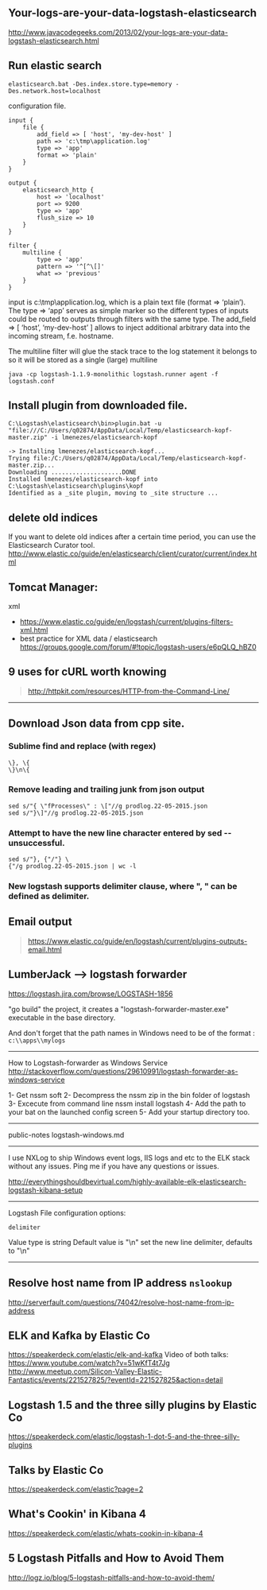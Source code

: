 
## Your-logs-are-your-data-logstash-elasticsearch
http://www.javacodegeeks.com/2013/02/your-logs-are-your-data-logstash-elasticsearch.html

## Run elastic search 

```
elasticsearch.bat -Des.index.store.type=memory -Des.network.host=localhost
```

configuration file. 
```
input {
    file {
        add_field => [ 'host', 'my-dev-host' ]
        path => 'c:\tmp\application.log'
        type => 'app'
        format => 'plain'
    }
}

output {
    elasticsearch_http {
        host => 'localhost'
        port => 9200 
        type => 'app'
        flush_size => 10
    }
}

filter {
    multiline {
        type => 'app'
        pattern => '^[^\[]'
        what => 'previous'  
    }
}
```

input is c:\tmp\application.log, 
which is a plain text file (format => ‘plain’). 
The type => ‘app’ serves as simple marker so the different types of inputs could be routed to outputs through filters with the same type. 
The add_field => [ ‘host’, ‘my-dev-host’ ] allows to inject additional arbitrary data into the incoming stream, f.e. hostname.


The multiline filter will glue the stack trace to the log statement it belongs to so it will be stored as a single (large) multiline



```
java -cp logstash-1.1.9-monolithic logstash.runner agent -f logstash.conf
```


## Install plugin from downloaded file. 

```
C:\Logstash\elasticsearch\bin>plugin.bat -u "file:///C:/Users/q02874/AppData/Local/Temp/elasticsearch-kopf-master.zip" -i lmenezes/elasticsearch-kopf
```
```
-> Installing lmenezes/elasticsearch-kopf...
Trying file:/C:/Users/q02874/AppData/Local/Temp/elasticsearch-kopf-master.zip...
Downloading ....................DONE
Installed lmenezes/elasticsearch-kopf into C:\Logstash\elasticsearch\plugins\kopf
Identified as a _site plugin, moving to _site structure ...
```



## delete old indices
If you want to delete old indices after a certain time period, you can use the Elasticsearch Curator tool.
http://www.elastic.co/guide/en/elasticsearch/client/curator/current/index.html


## Tomcat Manager: 
xml 
- https://www.elastic.co/guide/en/logstash/current/plugins-filters-xml.html
- best practice for XML data / elasticsearch https://groups.google.com/forum/#!topic/logstash-users/e6pQLQ_hBZ0


## 9 uses for cURL worth knowing 
> http://httpkit.com/resources/HTTP-from-the-Command-Line/

----
## Download Json data from cpp site. 

### Sublime find and replace (with regex)
```
\}, \{ 
\}\n\{ 
```

### Remove leading and trailing junk from json output
```
sed s/"{ \"fProcesses\" : \["//g prodlog.22-05-2015.json
sed s/"}\]"//g prodlog.22-05-2015.json
```
### Attempt to have the new line character entered by sed -- unsuccessful. 
```
sed s/"}, {"/"} \
{"/g prodlog.22-05-2015.json | wc -l
```
### New logstash supports delimiter clause, where ", " can be defined as delimiter. 


## Email output 
> https://www.elastic.co/guide/en/logstash/current/plugins-outputs-email.html

 
## LumberJack --> logstash forwarder

https://logstash.jira.com/browse/LOGSTASH-1856

"go build" the project, it creates a "logstash-forwarder-master.exe" executable in the base directory.

And don't forget that the path names in Windows need to be of the format : `c:\\apps\\mylogs`

----
How to Logstash-forwarder as Windows Service http://stackoverflow.com/questions/29610991/logstash-forwarder-as-windows-service

1- Get nssm soft
2- Decompress the nssm zip in the bin folder of logstash
3- Excecute from command line nssm install logstash
4- Add the path to your bat on the launched config screen
5- Add your startup directory too.

----
public-notes logstash-windows.md

----
I use NXLog to ship Windows event logs, IIS logs and etc to the ELK stack without any issues. Ping me if you have any questions or issues.

http://everythingshouldbevirtual.com/highly-available-elk-elasticsearch-logstash-kibana-setup﻿

----
Logstash File configuration options:

`delimiter`

Value type is string
Default value is "\n"
set the new line delimiter, defaults to "\n"

----

## Resolve host name from IP address `nslookup`
http://serverfault.com/questions/74042/resolve-host-name-from-ip-address

## ELK and Kafka by Elastic Co

https://speakerdeck.com/elastic/elk-and-kafka
Video of both talks: https://www.youtube.com/watch?v=51wKfT4t7Jg
http://www.meetup.com/Silicon-Valley-Elastic-Fantastics/events/221527825/?eventId=221527825&action=detail


## Logstash 1.5 and the three silly plugins by Elastic Co
https://speakerdeck.com/elastic/logstash-1-dot-5-and-the-three-silly-plugins

## Talks by Elastic Co
https://speakerdeck.com/elastic?page=2

## What's Cookin' in Kibana 4
https://speakerdeck.com/elastic/whats-cookin-in-kibana-4

## 5 Logstash Pitfalls and How to Avoid Them
http://logz.io/blog/5-logstash-pitfalls-and-how-to-avoid-them/

